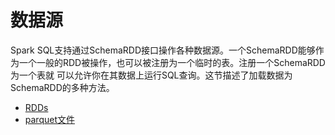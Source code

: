 # 数据源

Spark SQL支持通过SchemaRDD接口操作各种数据源。一个SchemaRDD能够作为一个一般的RDD被操作，也可以被注册为一个临时的表。注册一个SchemaRDD为一个表就
可以允许你在其数据上运行SQL查询。这节描述了加载数据为SchemaRDD的多种方法。

* [RDDs](rdds.md)
* [parquet文件](parquet-files.md)